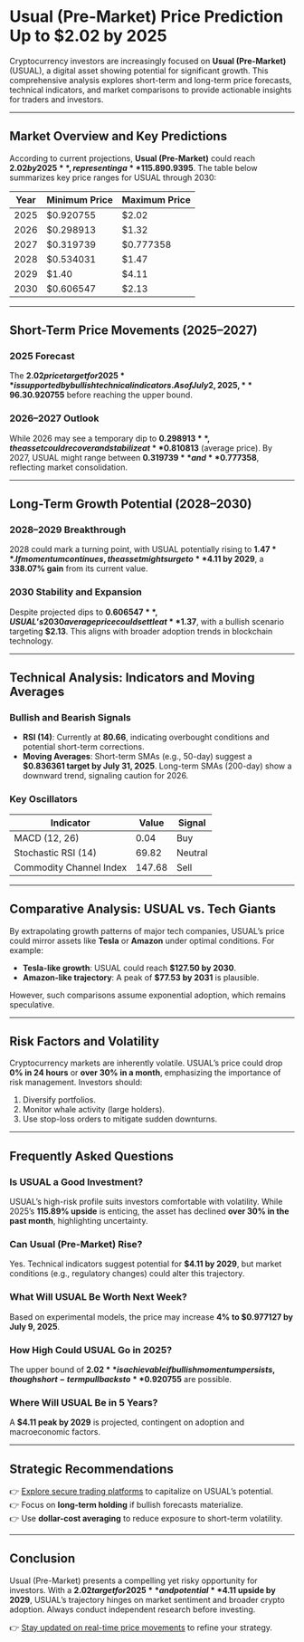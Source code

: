 # Usual (Pre-Market) Price Prediction Up to $2.02 by 2025  

Cryptocurrency investors are increasingly focused on **Usual (Pre-Market)** (USUAL), a digital asset showing potential for significant growth. This comprehensive analysis explores short-term and long-term price forecasts, technical indicators, and market comparisons to provide actionable insights for traders and investors.  

---

## Market Overview and Key Predictions  

According to current projections, **Usual (Pre-Market)** could reach **$2.02 by 2025**, representing a **115.89% increase** from its current price of **$0.9395**. The table below summarizes key price ranges for USUAL through 2030:  

| Year       | Minimum Price | Maximum Price |  
|------------|---------------|---------------|  
| 2025       | $0.920755     | $2.02         |  
| 2026       | $0.298913     | $1.32         |  
| 2027       | $0.319739     | $0.777358     |  
| 2028       | $0.534031     | $1.47         |  
| 2029       | $1.40          | $4.11         |  
| 2030       | $0.606547     | $2.13         |  

---

## Short-Term Price Movements (2025–2027)  

### 2025 Forecast  
The **$2.02 price target for 2025** is supported by bullish technical indicators. As of July 2, 2025, **96.3% of technical signals** indicate a positive trend. However, short-term volatility could push prices as low as **$0.920755** before reaching the upper bound.  

### 2026–2027 Outlook  
While 2026 may see a temporary dip to **$0.298913**, the asset could recover and stabilize at **$0.810813** (average price). By 2027, USUAL might range between **$0.319739** and **$0.777358**, reflecting market consolidation.  

---

## Long-Term Growth Potential (2028–2030)  

### 2028–2029 Breakthrough  
2028 could mark a turning point, with USUAL potentially rising to **$1.47**. If momentum continues, the asset might surge to **$4.11 by 2029**, a **338.07% gain** from its current value.  

### 2030 Stability and Expansion  
Despite projected dips to **$0.606547**, USUAL’s 2030 average price could settle at **$1.37**, with a bullish scenario targeting **$2.13**. This aligns with broader adoption trends in blockchain technology.  

---

## Technical Analysis: Indicators and Moving Averages  

### Bullish and Bearish Signals  
- **RSI (14)**: Currently at **80.66**, indicating overbought conditions and potential short-term corrections.  
- **Moving Averages**: Short-term SMAs (e.g., 50-day) suggest a **$0.836361 target by July 31, 2025**. Long-term SMAs (200-day) show a downward trend, signaling caution for 2026.  

### Key Oscillators  
| Indicator               | Value    | Signal   |  
|-------------------------|----------|----------|  
| MACD (12, 26)           | 0.04     | Buy      |  
| Stochastic RSI (14)     | 69.82    | Neutral  |  
| Commodity Channel Index | 147.68   | Sell     |  

---

## Comparative Analysis: USUAL vs. Tech Giants  

By extrapolating growth patterns of major tech companies, USUAL’s price could mirror assets like **Tesla** or **Amazon** under optimal conditions. For example:  
- **Tesla-like growth**: USUAL could reach **$127.50 by 2030**.  
- **Amazon-like trajectory**: A peak of **$77.53 by 2031** is plausible.  

However, such comparisons assume exponential adoption, which remains speculative.  

---

## Risk Factors and Volatility  

Cryptocurrency markets are inherently volatile. USUAL’s price could drop **0% in 24 hours** or **over 30% in a month**, emphasizing the importance of risk management. Investors should:  
1. Diversify portfolios.  
2. Monitor whale activity (large holders).  
3. Use stop-loss orders to mitigate sudden downturns.  

---

## Frequently Asked Questions  

### Is USUAL a Good Investment?  
USUAL’s high-risk profile suits investors comfortable with volatility. While 2025’s **115.89% upside** is enticing, the asset has declined **over 30% in the past month**, highlighting uncertainty.  

### Can Usual (Pre-Market) Rise?  
Yes. Technical indicators suggest potential for **$4.11 by 2029**, but market conditions (e.g., regulatory changes) could alter this trajectory.  

### What Will USUAL Be Worth Next Week?  
Based on experimental models, the price may increase **4% to $0.977127 by July 9, 2025**.  

### How High Could USUAL Go in 2025?  
The upper bound of **$2.02** is achievable if bullish momentum persists, though short-term pullbacks to **$0.920755** are possible.  

### Where Will USUAL Be in 5 Years?  
A **$4.11 peak by 2029** is projected, contingent on adoption and macroeconomic factors.  

---

## Strategic Recommendations  

👉 [Explore secure trading platforms](https://bit.ly/okx-bonus) to capitalize on USUAL’s potential.  
👉 Focus on **long-term holding** if bullish forecasts materialize.  
👉 Use **dollar-cost averaging** to reduce exposure to short-term volatility.  

---

## Conclusion  

Usual (Pre-Market) presents a compelling yet risky opportunity for investors. With a **$2.02 target for 2025** and potential **$4.11 upside by 2029**, USUAL’s trajectory hinges on market sentiment and broader crypto adoption. Always conduct independent research before investing.  

👉 [Stay updated on real-time price movements](https://bit.ly/okx-bonus) to refine your strategy.